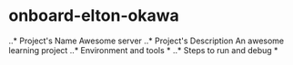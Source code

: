 # onboard-elton-okawa
..* Project's Name Awesome server
..* Project's Description An awesome learning project
..* Environment and tools *
..* Steps to run and debug *